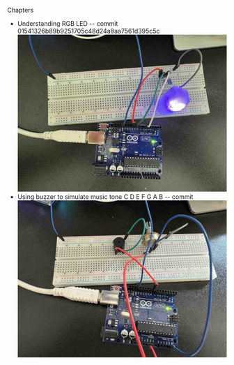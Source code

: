 Chapters

* Understanding RGB LED -- commit 01541326b89b9251705c48d24a8aa7561d395c5c ![ref](/images/5.jpg)
* Using buzzer to simulate music tone C D E F G A B -- commit ![ref](/images/6.jpg)